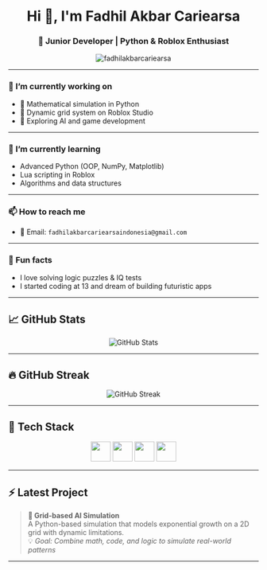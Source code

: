 <h1 align="center">Hi 👋, I'm Fadhil Akbar Cariearsa</h1>
<h3 align="center">🌱 Junior Developer | Python & Roblox Enthusiast</h3>

<p align="center">
  <img src="https://komarev.com/ghpvc/?username=fadhilakbarcariearsa&label=Profile%20views&color=0e75b6&style=flat" alt="fadhilakbarcariearsa" />
</p>

---

### 🔭 I’m currently working on
- 🔬 Mathematical simulation in Python
- 🧩 Dynamic grid system on Roblox Studio
- 🚀 Exploring AI and game development

---

### 🌱 I’m currently learning
- Advanced Python (OOP, NumPy, Matplotlib)
- Lua scripting in Roblox
- Algorithms and data structures

---

### 📫 How to reach me
- 💌 Email: `fadhilakbarcariearsaindonesia@gmail.com`

---

### 🧠 Fun facts
- I love solving logic puzzles & IQ tests
- I started coding at 13 and dream of building futuristic apps

---

## 📈 GitHub Stats

<p align="center">
  <img src="https://github-readme-stats.vercel.app/api?username=fadhilakbarcariearsa&show_icons=true&theme=tokyonight" alt="GitHub Stats"/>
</p>

---

## 🔥 GitHub Streak

<p align="center">
  <img src="https://streak-stats.demolab.com?user=fadhilakbarcariearsa&theme=tokyonight&hide_border=true" alt="GitHub Streak"/>
</p>

---

## 🧰 Tech Stack

<p align="center">
  <img src="https://cdn.jsdelivr.net/gh/devicons/devicon/icons/python/python-original.svg" height="40" />
  <img src="https://cdn.jsdelivr.net/gh/devicons/devicon/icons/lua/lua-original.svg" height="40" />
  <img src="https://cdn.jsdelivr.net/gh/devicons/devicon/icons/javascript/javascript-original.svg" height="40" />
  <img src="https://cdn.jsdelivr.net/gh/devicons/devicon/icons/html5/html5-original.svg" height="40" />
</p>

---

## ⚡ Latest Project
> **🧠 Grid-based AI Simulation**  
> A Python-based simulation that models exponential growth on a 2D grid with dynamic limitations.  
> 💡 _Goal: Combine math, code, and logic to simulate real-world patterns_

---